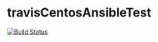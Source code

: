 # travisCentosAnsibleTest
[![Build Status](https://travis-ci.org/korteke/travisCentosAnsibleTest.svg?branch=master)](https://travis-ci.org/korteke/travisCentosAnsibleTest)
